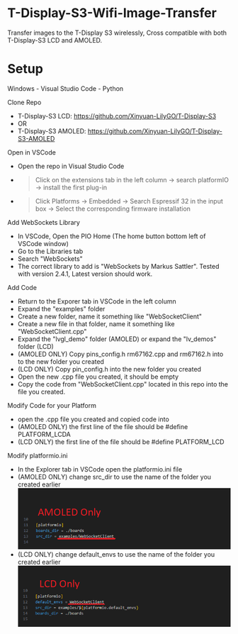 # T-Display-S3-Wifi-Image-Transfer
Transfer images to the T-Display S3 wirelessly, Cross compatible with both T-Display-S3 LCD and AMOLED.


# Setup 
Windows - Visual Studio Code - Python

Clone Repo
 - T-Display-S3 LCD: https://github.com/Xinyuan-LilyGO/T-Display-S3
 - OR
 - T-Display-S3 AMOLED: https://github.com/Xinyuan-LilyGO/T-Display-S3-AMOLED

Open in VSCode
 - Open the repo in Visual Studio Code
 - > Click on the extensions tab in the left column → search platformIO → install the first plug-in
 - > Click Platforms → Embedded → Search Espressif 32 in the input box → Select the corresponding firmware installation

Add WebSockets Library
 - In VSCode, Open the PIO Home (The home button bottom left of VSCode window)
 - Go to the Libraries tab
 - Search "WebSockets"
 - The correct library to add is "WebSockets by Markus Sattler". Tested with version 2.4.1, Latest version should work.

Add Code
 - Return to the Exporer tab in VSCode in the left column
 - Expand the "examples" folder
 - Create a new folder, name it something like "WebSocketClient"
 - Create a new file in that folder, name it something like "WebSocketClient.cpp"
 - Expand the "lvgl_demo" folder (AMOLED) or expand the "lv_demos" folder (LCD)
 - (AMOLED ONLY) Copy pins_config.h rm67162.cpp and rm67162.h into to the new folder you created
 - (LCD ONLY) Copy pin_config.h into the new folder you created
 - Open the new .cpp file you created, it should be empty
 - Copy the code from "WebSocketClient.cpp" located in this repo into the file you created.

Modify Code for your Platform
 - open the .cpp file you created and copied code into
 - (AMOLED ONLY) the first line of the file should be #define PLATFORM_LCDA
 - (LCD ONLY) the first line of the file should be #define PLATFORM_LCD

Modify platformio.ini
 - In the Explorer tab in VSCode open the platformio.ini file
 - (AMOLED ONLY) change src_dir to use the name of the folder you created earlier
   ![](images/amoled_pio_env.png)
 - (LCD ONLY) change default_envs to use the name of the folder you created earlier
   ![](images/lcd_pio_env.png)

